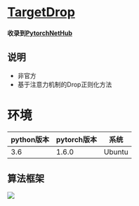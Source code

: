 # [TargetDrop](https://arxiv.org/abs/2010.10716)
#### 收录到[PytorchNetHub](https://github.com/bobo0810/PytorchNetHub)

## 说明
- 非官方
- 基于注意力机制的Drop正则化方法

# 环境

| python版本 | pytorch版本 | 系统   |
|------------|-------------|--------|
| 3.6        | 1.6.0       | Ubuntu |

## 算法框架
![](https://github.com/bobo0810/TargetDrop/blob/main/imgs/TargetDrop.png)